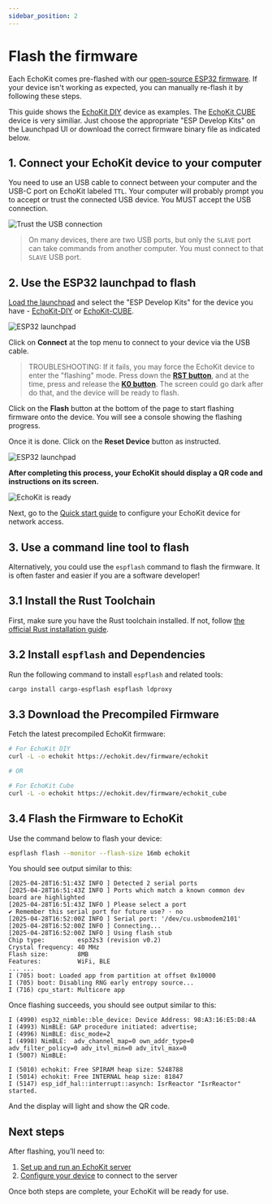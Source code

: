 ```yaml
---
sidebar_position: 2
---
```


# Flash the firmware

Each EchoKit comes pre-flashed with our [open-source ESP32 firmware](https://github.com/second-state/echokit_box). If your device isn't working as expected, you can manually re-flash it by following these steps.

This guide shows the [EchoKit DIY](https://echokit.dev/echokit_diy.html) device as examples.
The [EchoKit CUBE](https://echokit.dev/echokit_cube.html) device is very similiar. 
Just choose the appropriate "ESP Develop Kits" on the Launchpad UI or download the correct firmware binary file as indicated below.

## 1. Connect your EchoKit device to your computer

You need to use an USB cable to connect between your computer and the USB-C port on EchoKit labeled `TTL`. Your computer will probably prompt you to accept or trust the connected USB device. You MUST accept the USB connection.

![Trust the USB connection](trust.png)

> On many devices, there are two USB ports, but only the `SLAVE` port can take commands from another computer. You must connect to that `SLAVE` USB port.

## 2. Use the ESP32 launchpad to flash

[Load the launchpad](https://espressif.github.io/esp-launchpad/?flashConfigURL=https://echokit.dev/firmware/echokit.toml) and select the "ESP Develop Kits" for the device you have - [EchoKit-DIY](https://echokit.dev/echokit_diy.html) or [EchoKit-CUBE](https://echokit.dev/echokit_cube.html).

![ESP32 launchpad](launchpad.png)

Click on **Connect** at the top menu to connect to your device via the USB cable.

> TROUBLESHOOTING: If it fails, you may force the EchoKit device to enter the "flashing" mode. Press down the [**RST button**](buttons-echokit-diy.md), and at the time, press and release the [**K0 button**](buttons-echokit-diy.md). The screen could go dark after do that, and the device will be ready to flash.

Click on the **Flash** button at the bottom of the page to start flashing firmware onto the device. 
You will see a console showing the flashing progress. 

Once it is done. Click on the **Reset Device** button as instructed.

![ESP32 launchpad](launchpad_reset.png)

**After completing this process, your EchoKit should display a QR code and instructions on its screen.**

![EchoKit is ready](display.png)

Next, go to the [Quick start guide](../quick-start.md) to configure your EchoKit device for network access.

## 3. Use a command line tool to flash

Alternatively, you could use the `espflash` command to flash the firmware. It is often faster and easier if you are a software developer!

## 3.1 Install the Rust Toolchain

First, make sure you have the Rust toolchain installed. If not, follow [the official Rust installation guide](https://www.rust-lang.org/tools/install).

## 3.2 Install `espflash` and Dependencies

Run the following command to install `espflash` and related tools:

```bash
cargo install cargo-espflash espflash ldproxy
```

## 3.3 Download the Precompiled Firmware

Fetch the latest precompiled EchoKit firmware:

```bash
# For EchoKit DIY
curl -L -o echokit https://echokit.dev/firmware/echokit

# OR

# For EchoKit Cube
curl -L -o echokit https://echokit.dev/firmware/echokit_cube
```

## 3.4 Flash the Firmware to EchoKit

Use the command below to flash your device:

```bash
espflash flash --monitor --flash-size 16mb echokit
```

You should see output similar to this:

```
[2025-04-28T16:51:43Z INFO ] Detected 2 serial ports
[2025-04-28T16:51:43Z INFO ] Ports which match a known common dev board are highlighted
[2025-04-28T16:51:43Z INFO ] Please select a port
✔ Remember this serial port for future use? · no
[2025-04-28T16:52:00Z INFO ] Serial port: '/dev/cu.usbmodem2101'
[2025-04-28T16:52:00Z INFO ] Connecting...
[2025-04-28T16:52:00Z INFO ] Using flash stub
Chip type:         esp32s3 (revision v0.2)
Crystal frequency: 40 MHz
Flash size:        8MB
Features:          WiFi, BLE
... ...
I (705) boot: Loaded app from partition at offset 0x10000
I (705) boot: Disabling RNG early entropy source...
I (716) cpu_start: Multicore app
```

Once flashing succeeds, you should see output similar to this:

```
I (4990) esp32_nimble::ble_device: Device Address: 98:A3:16:E5:D8:4A
I (4993) NimBLE: GAP procedure initiated: advertise; 
I (4996) NimBLE: disc_mode=2
I (4998) NimBLE:  adv_channel_map=0 own_addr_type=0 adv_filter_policy=0 adv_itvl_min=0 adv_itvl_max=0
I (5007) NimBLE: 

I (5010) echokit: Free SPIRAM heap size: 5248788
I (5014) echokit: Free INTERNAL heap size: 81847
I (5147) esp_idf_hal::interrupt::asynch: IsrReactor "IsrReactor" started.
```
And the display will light and show the QR code.

## Next steps

After flashing, you’ll need to:

1. [Set up and run an EchoKit server](../server/echokit-server.md)
2. [Configure your device](../server/setup.md) to connect to the server

Once both steps are complete, your EchoKit will be ready for use.



